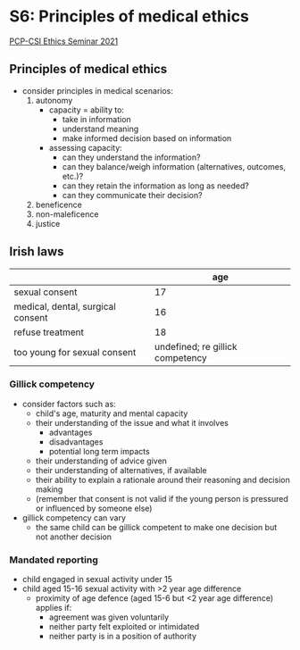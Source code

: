 # S6: Principles of medical ethics
[PCP-CSI Ethics Seminar 2021](https://brightspace.ucd.ie/d2l/le/content/157913/viewContent/1718465/View)

## Principles of medical ethics
- consider principles in medical scenarios:
    1. autonomy
        - capacity = ability to:
            - take in information
            - understand meaning
            - make informed decision based on information
        - assessing capacity:
            - can they understand the information?
            - can they balance/weigh information (alternatives, outcomes, etc.)?
            - can they retain the information as long as needed?
            - can they communicate their decision?
    2. beneficence
    3. non-maleficence
    4. justice

## Irish laws

|          | age |
| -------- | --- | 
| sexual consent | 17 |
| medical, dental, surgical consent | 16 |
| refuse treatment | 18 |
| too young for sexual consent | undefined; re gillick competency |

### Gillick competency
- consider factors such as:
    - child's age, maturity and mental capacity
    - their understanding of the issue and what it involves
        - advantages
        - disadvantages
        - potential long term impacts
    - their understanding of advice given
    - their understanding of alternatives, if available
    - their ability to explain a rationale around their reasoning and decision making
    - (remember that consent is not valid if the young person is pressured or influenced by someone else)
- gillick competency can vary
    - the same child can be gillick competent to make one decision but not another decision

### Mandated reporting
- child engaged in sexual activity under 15
- child aged 15-16 sexual activity with >2 year age difference
    - proximity of age defence (aged 15-6 but <2 year age difference) applies if:
        - agreement was given voluntarily
        - neither party felt exploited or intimidated
        - neither party is in a position of authority

